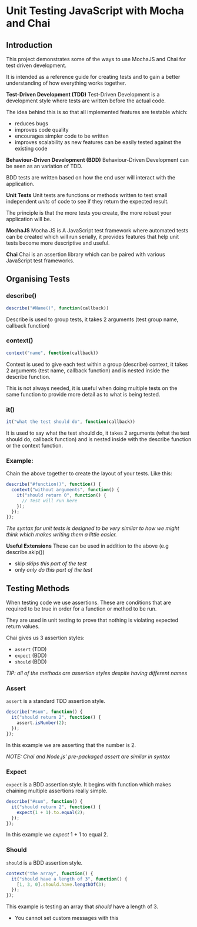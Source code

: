 # Unit Testing JavaScript with Mocha and Chai

## Introduction

This project demonstrates some of the ways to use MochaJS and Chai for test driven development.

It is intended as a reference guide for creating tests and to gain a better understanding of how everything works together.

**Test-Driven Development (TDD)**
Test-Driven Development is a development style where tests are written before the actual code.

The idea behind this is so that all implemented features are testable which:

- reduces bugs
- improves code quality
- encourages simpler code to be written
- improves scalability as new features can be easily tested against the existing code

**Behaviour-Driven Development (BDD)**
Behaviour-Driven Development can be seen as an variation of TDD.

BDD tests are written based on how the end user will interact with the application.

**Unit Tests**
Unit tests are functions or methods written to test small independent _units_ of code to see if they return the expected result.

The principle is that the more tests you create, the more robust your application will be.

**MochaJS**
Mocha JS is A JavaScript test framework where automated tests can be created which will run serially, it provides features that help unit tests become more descriptive and useful.

**Chai**
Chai is an assertion library which can be paired with various JavaScript test frameworks.

## Organising Tests

### describe()

```javascript
describe("#Name()", function(callback))
```

Describe is used to group tests, it takes 2 arguments (test group name, callback function)

### context()

```javascript
context("name", function(callback))
```

Context is used to give each test within a group (describe) context, it takes 2 arguments (test name, callback function) and is nested inside the describe function.

This is not always needed, it is useful when doing multiple tests on the same function to provide more detail as to what is being tested.

### it()

```javascript
it("what the test should do", function(callback))
```

It is used to say what the test should do, it takes 2 arguments (what the test should do, callback function) and is nested inside with the describe function or the context function.

### Example:

Chain the above together to create the layout of your tests. Like this:

```javascript
describe("#function()", function() {
  context("without arguments", function() {
    it("should return 0", function() {
      // Test will run here
    });
  });
});
```

_The syntax for unit tests is designed to be very similar to how we might think which makes writing them a little easier._

**Useful Extensions**
These can be used in addition to the above (e.g describe.skip())

- skip _skips this part of the test_
- only _only do this part of the test_

## Testing Methods

When testing code we use assertions. These are conditions that are required to be true in order for a function or method to be run.

They are used in unit testing to prove that nothing is violating expected return values.

Chai gives us 3 assertion styles:

- `assert` (TDD)
- `expect` (BDD)
- `should` (BDD)

_TIP: all of the methods are assertion styles despite having different names_

### Assert

`assert` is a standard TDD assertion style.

```javascript
describe("#sum", function() {
  it("should return 2", function() {
    assert.isNumber(2);
  });
});
```

In this example we are asserting that the number is 2.

_NOTE: Chai and Node.js' pre-packaged assert are similar in syntax_

### Expect

`expect` is a BDD assertion style. It begins with function which makes chaining multiple assertions really simple.

```javascript
describe("#sum", function() {
  it("should return 2", function() {
    expect(1 + 1).to.equal(2);
  });
});
```

In this example we _expect_ 1 + 1 to equal 2.

### Should

`should` is a BDD assertion style.

```javascript
context("the array", function() {
  it("should have a length of 3", function() {
    [1, 3, 0].should.have.lengthOf(3);
  });
});
```

This example is testing an array that _should_ have a length of 3.

- You cannot set custom messages with this
